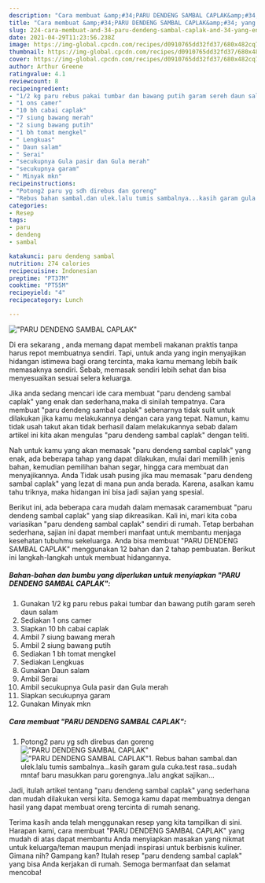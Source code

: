 ```yaml
---
description: "Cara membuat &amp;#34;PARU DENDENG SAMBAL CAPLAK&amp;#34; yang enak dan Mudah Dibuat"
title: "Cara membuat &amp;#34;PARU DENDENG SAMBAL CAPLAK&amp;#34; yang enak dan Mudah Dibuat"
slug: 224-cara-membuat-and-34-paru-dendeng-sambal-caplak-and-34-yang-enak-dan-mudah-dibuat
date: 2021-04-29T11:23:56.238Z
image: https://img-global.cpcdn.com/recipes/d0910765dd32fd37/680x482cq70/paru-dendeng-sambal-caplak-foto-resep-utama.jpg
thumbnail: https://img-global.cpcdn.com/recipes/d0910765dd32fd37/680x482cq70/paru-dendeng-sambal-caplak-foto-resep-utama.jpg
cover: https://img-global.cpcdn.com/recipes/d0910765dd32fd37/680x482cq70/paru-dendeng-sambal-caplak-foto-resep-utama.jpg
author: Arthur Greene
ratingvalue: 4.1
reviewcount: 8
recipeingredient:
- "1/2 kg paru rebus pakai tumbar dan bawang putih garam sereh daun salam"
- "1 ons camer"
- "10 bh cabai caplak"
- "7 siung bawang merah"
- "2 siung bawang putih"
- "1 bh tomat mengkel"
- " Lengkuas"
- " Daun salam"
- " Serai"
- "secukupnya Gula pasir dan Gula merah"
- "secukupnya garam"
- " Minyak mkn"
recipeinstructions:
- "Potong2 paru yg sdh direbus dan goreng"
- "Rebus bahan sambal.dan ulek.lalu tumis sambalnya...kasih garam gula cuka.test rasa..sudah mntaf baru masukkan paru gorengnya..lalu angkat sajikan..."
categories:
- Resep
tags:
- paru
- dendeng
- sambal

katakunci: paru dendeng sambal 
nutrition: 274 calories
recipecuisine: Indonesian
preptime: "PT37M"
cooktime: "PT55M"
recipeyield: "4"
recipecategory: Lunch

---
```



![&#34;PARU DENDENG SAMBAL CAPLAK&#34;](https://img-global.cpcdn.com/recipes/d0910765dd32fd37/680x482cq70/paru-dendeng-sambal-caplak-foto-resep-utama.jpg)

Di era  sekarang , anda memang dapat membeli makanan praktis tanpa harus repot membuatnya sendiri. Tapi, untuk anda yang ingin menyajikan hidangan istimewa bagi orang tercinta, maka kamu memang lebih baik memasaknya sendiri. Sebab, memasak sendiri lebih sehat dan bisa menyesuaikan sesuai selera keluarga.

Jika anda sedang mencari ide cara membuat &#34;paru dendeng sambal caplak&#34; yang enak dan sederhana,maka di sinilah tempatnya. Cara membuat &#34;paru dendeng sambal caplak&#34;  sebenarnya tidak sulit untuk dilakukan jika kamu melakukannya dengan cara yang tepat. Namun, kamu tidak usah takut akan tidak berhasil dalam melakukannya 
sebab dalam artikel ini kita akan mengulas &#34;paru dendeng sambal caplak&#34; dengan teliti.  



Nah untuk kamu yang akan memasak &#34;paru dendeng sambal caplak&#34; yang enak, ada beberapa tahap yang dapat dilakukan, mulai dari memilih jenis bahan, kemudian pemilihan bahan segar, hingga cara membuat dan menyajikannya. Anda Tidak usah pusing jika mau memasak &#34;paru dendeng sambal caplak&#34; yang lezat di mana pun anda berada. Karena, asalkan kamu  tahu triknya, maka hidangan ini bisa jadi sajian yang spesial.

Berikut ini, ada beberapa cara mudah dalam memasak caramembuat &#34;paru dendeng sambal caplak&#34; yang siap dikreasikan. Kali ini, mari kita coba variasikan &#34;paru dendeng sambal caplak&#34; sendiri di rumah. Tetap berbahan sederhana, sajian ini dapat memberi manfaat untuk membantu menjaga kesehatan tubuhmu sekeluarga. Anda bisa membuat &#34;PARU DENDENG SAMBAL CAPLAK&#34; menggunakan 12 bahan dan 2 tahap pembuatan. Berikut ini langkah-langkah untuk membuat hidangannya.

<!--inarticleads1-->

##### Bahan-bahan dan bumbu yang diperlukan untuk menyiapkan &#34;PARU DENDENG SAMBAL CAPLAK&#34;:

1. Gunakan 1/2 kg paru rebus pakai tumbar dan bawang putih garam sereh daun salam
1. Sediakan 1 ons camer
1. Siapkan 10 bh cabai caplak
1. Ambil 7 siung bawang merah
1. Ambil 2 siung bawang putih
1. Sediakan 1 bh tomat mengkel
1. Sediakan  Lengkuas
1. Gunakan  Daun salam
1. Ambil  Serai
1. Ambil secukupnya Gula pasir dan Gula merah
1. Siapkan secukupnya garam
1. Gunakan  Minyak mkn




<!--inarticleads2-->

##### Cara membuat &#34;PARU DENDENG SAMBAL CAPLAK&#34;:

1. Potong2 paru yg sdh direbus dan goreng
<img src="https://img-global.cpcdn.com/steps/4a4684ff7624638c/160x128cq70/paru-dendeng-sambal-caplak-langkah-memasak-1-foto.jpg" alt="&#34;PARU DENDENG SAMBAL CAPLAK&#34;"><img src="https://img-global.cpcdn.com/steps/caf6818af7ae3500/160x128cq70/paru-dendeng-sambal-caplak-langkah-memasak-1-foto.jpg" alt="&#34;PARU DENDENG SAMBAL CAPLAK&#34;">1. Rebus bahan sambal.dan ulek.lalu tumis sambalnya...kasih garam gula cuka.test rasa..sudah mntaf baru masukkan paru gorengnya..lalu angkat sajikan...




Jadi, itulah artikel tentang  &#34;paru dendeng sambal caplak&#34;  yang sederhana dan mudah dilakukan versi kita. Semoga kamu dapat membuatnya dengan hasil yang dapat membuat oreng tercinta di rumah senang. 

Terima kasih anda telah menggunakan resep yang kita tampilkan di sini. Harapan kami, cara membuat  &#34;PARU DENDENG SAMBAL CAPLAK&#34; yang mudah di atas dapat membantu Anda menyiapkan masakan yang nikmat untuk keluarga/teman maupun menjadi inspirasi untuk berbisnis kuliner. Gimana nih? Gampang kan? Itulah resep &#34;paru dendeng sambal caplak&#34; yang bisa Anda kerjakan di rumah. Semoga bermanfaat dan selamat mencoba!

